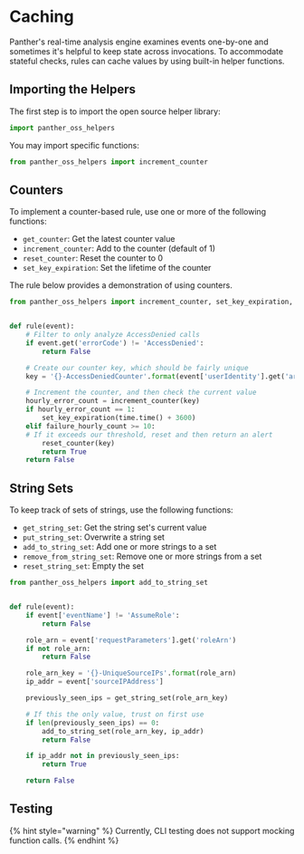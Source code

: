 # Caching

Panther's real-time analysis engine examines events one-by-one and sometimes it's helpful to keep state across invocations. To accommodate stateful checks, rules can cache values by using built-in helper functions.

## Importing the Helpers

The first step is to import the open source helper library:

```python
import panther_oss_helpers
```

You may import specific functions:

```python
from panther_oss_helpers import increment_counter
```

## Counters

To implement a counter-based rule, use one or more of the following functions:

* `get_counter`: Get the latest counter value
* `increment_counter`: Add to the counter \(default of 1\)
* `reset_counter`: Reset the counter to 0
* `set_key_expiration`: Set the lifetime of the counter

The rule below provides a demonstration of using counters.

```python
from panther_oss_helpers import increment_counter, set_key_expiration, reset_counter


def rule(event):
    # Filter to only analyze AccessDenied calls
    if event.get('errorCode') != 'AccessDenied':
        return False

    # Create our counter key, which should be fairly unique
    key = '{}-AccessDeniedCounter'.format(event['userIdentity'].get('arn'))

    # Increment the counter, and then check the current value
    hourly_error_count = increment_counter(key)
    if hourly_error_count == 1:
        set_key_expiration(time.time() + 3600)
    elif failure_hourly_count >= 10:
    # If it exceeds our threshold, reset and then return an alert
        reset_counter(key)
        return True
    return False
```

## String Sets

To keep track of sets of strings, use the following functions:

* `get_string_set`: Get the string set's current value
* `put_string_set`: Overwrite a string set
* `add_to_string_set`: Add one or more strings to a set
* `remove_from_string_set`: Remove one or more strings from a set
* `reset_string_set`: Empty the set

```python
from panther_oss_helpers import add_to_string_set


def rule(event):
    if event['eventName'] != 'AssumeRole':
        return False

    role_arn = event['requestParameters'].get('roleArn')
    if not role_arn:
        return False

    role_arn_key = '{}-UniqueSourceIPs'.format(role_arn)
    ip_addr = event['sourceIPAddress']

    previously_seen_ips = get_string_set(role_arn_key)

    # If this the only value, trust on first use
    if len(previously_seen_ips) == 0:
        add_to_string_set(role_arn_key, ip_addr)
        return False

    if ip_addr not in previously_seen_ips:
        return True

    return False
```

## Testing

{% hint style="warning" %}
Currently, CLI testing does not support mocking function calls.
{% endhint %}

